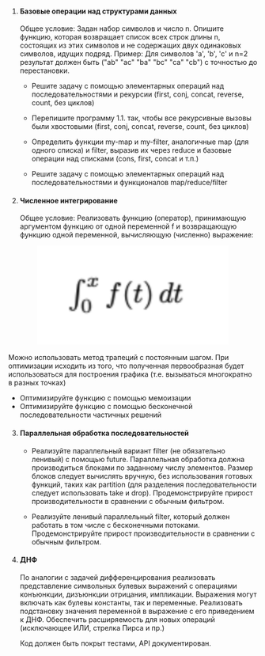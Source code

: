 1) #### Базовые операции над структурами данных
   Общее условие:
   Задан набор символов и число n. Опишите функцию, которая возвращает список всех строк длины n,
   состоящих из этих символов и не содержащих двух одинаковых символов, идущих подряд.
   Пример:
   Для символов 'а', 'b', 'c' и n=2 результат должен быть ("ab" "ac" "ba" "bc" "ca" "cb") с точностью до
   перестановки. 

   * Решите задачу с помощью элементарных операций над последовательностями и рекурсии (first, conj, concat, reverse, count, без циклов)
   
   * Перепишите программу 1.1. так, чтобы все рекурсивные вызовы были хвостовыми (first, conj, concat, reverse, count, без циклов)
   * Определить функции my-map и my-filter, аналогичные map (для одного списка) и filter, выразив
         их через reduce и базовые операции над списками (cons, first, concat и т.п.) 
   * Решите задачу с помощью элементарных операций над последовательностями и функционалов
         map/reduce/filter

2) #### Численное интегрирование
   Общее условие:
   Реализовать функцию (оператор), принимающую аргументом функцию от одной переменной f и
   возвращающую функцию одной переменной, вычисляющую (численно) выражение:
<p align="center">
   <img alt="Формула интеграла" height="200" src="resources/integral.png"/>
</p>
    Можно использовать метод трапеций с постоянным шагом.
   При оптимизации исходить из того, что полученная первообразная будет использоваться для
   построения графика (т.е. вызываться многократно в разных точках)

   * Оптимизируйте функцию с помощью мемоизации
   * Оптимизируйте функцию с помощью бесконечной последовательности частичных решений

3. #### Параллельная обработка последовательностей
   * Реализуйте параллельный вариант filter (не обязательно ленивый) с помощью future.
   Параллельная обработка должна производиться блоками по заданному числу элементов. Размер
   блоков следует вычислять вручную, без использования готовых функций, таких как partition (для
   разделения последовательности следует использовать take и drop). Продемонстрируйте прирост
   производительности в сравнении с обычным фильтром.

   * Реализуйте ленивый параллельный filter, который должен работать в том числе с бесконечными
   потоками. Продемонстрируйте прирост производительности в сравнении с обычным фильтром.

4. #### ДНФ
   По аналогии с задачей дифференцирования реализовать представление символьных булевых
   выражений с операциями конъюнкции, дизъюнкции отрицания, импликации. Выражения могут
   включать как булевы константы, так и переменные.
   Реализовать подстановку значения переменной в выражение с его приведением к ДНФ.
   Обеспечить расширяемость для новых операций (исключающее ИЛИ, стрелка Пирса и пр.)
   
    Код должен быть покрыт тестами, API документирован.
